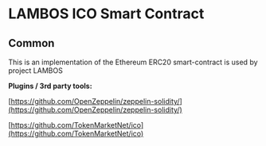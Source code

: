 # LAMBOS ICO Smart Contract

## Common

This is an implementation of the Ethereum ERC20 smart-contract is used by project LAMBOS

<b>Plugins / 3rd party tools:</b>

[https://github.com/OpenZeppelin/zeppelin-solidity/](https://github.com/OpenZeppelin/zeppelin-solidity/)

[https://github.com/TokenMarketNet/ico](https://github.com/TokenMarketNet/ico)